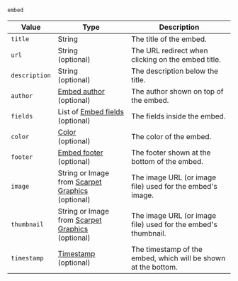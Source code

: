 `embed`

| Value         | Type                                                                                                   | Description                                                    |
|---------------|--------------------------------------------------------------------------------------------------------|----------------------------------------------------------------|
| `title`       | String                                                                                                 | The title of the embed.                                        |
| `url`         | String<br>(optional)                                                                                   | The URL redirect when clicking on the embed title.             |
| `description` | String<br>(optional)                                                                                   | The description below the title.                               |
| `author`      | [Embed author](/parsables/embeds/embed-author.md)<br>(optional)                                        | The author shown on top of the embed.                          |
| `fields`      | List of [Embed fields](/parsables/embeds/embed-field.md)<br>(optional)                                 | The fields inside the embed.                                   |
| `color`       | [Color](/parsables/color.md)<br>(optional)                                                             | The color of the embed.                                        |
| `footer`      | [Embed footer](/parsables/embeds/embed-footer.md)<br>(optional)                                        | The footer shown at the bottom of the embed.                   |
| `image`       | String or Image from [Scarpet Graphics](https://github.com/replaceitem/scarpet-graphics)<br>(optional) | The image URL (or image file) used for the embed's image.      |
| `thumbnail`   | String or Image from [Scarpet Graphics](https://github.com/replaceitem/scarpet-graphics)<br>(optional) | The image URL (or image file) used for the embed's thumbnail.  |
| `timestamp`   | [Timestamp](/parsables/timestamp.md)<br>(optional)                                                     | The timestamp of the embed, which will be shown at the bottom. |